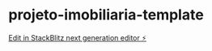 # projeto-imobiliaria-template

[Edit in StackBlitz next generation editor ⚡️](https://stackblitz.com/~/github.com/eduardo-devmedia/projeto-imobiliaria-template)